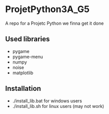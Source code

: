 # ProjetPython3A_G5
A repo for a Projetc Python
we finna get it done


## Used libraries
- pygame
- pygame-menu
- numpy
- noise
- matplotlib

## Installation

- ./install_lib.bat for windows users
- ./install_lib.sh for linux users (may not work)